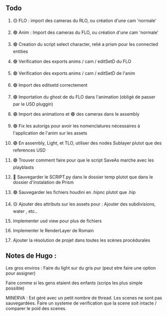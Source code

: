 ## Todo

1. 🟡 FLO : import des cameras du RLO, ou création d'une cam 'normale'
2. 🟢 Anim : Import des cameras du FLO, ou création d'une cam 'normale'

3. 🟢 Creation du script select character, relié a prism pour les connected entities

4. 🟢 Verification des exports anims / cam / editSetD du FLO
5. 🟢 Verification des exports anims / cam / editSetD de l'anim

6. 🟢 Import des editsetd correctement

6. 🟢 Importation du ghost de du FLO dans l'animation (obligé de passer par le USD pluggin)

7. 🟢 Import des animations et 🟢 des cameras dans le assembly

8. 🟢 Fix les autorigs pour avoir les nomenclatures nécessaires à l'application de l'anim sur les assets

9. 🟢 En assembly, Light, et TLO, utiliser des nodes Sublayer plutot que des references USD

10. 🟢 Trouver comment faire pour que le script SaveAs marche avec les playblasts

11. 🔴 Sauvegarder le SCRIPT.py dans le dossier temp plutot que dans le dossier d'instalation de Prism

12. 🟢 Sauvegarder les fichiers houdini en .hipnc plutot que .hip

13. 🟡 Ajouter des attributs sur les assets pour : Ajouter des subdivisions, water , etc..

14. Implementer usd view pour plus de fichiers

15. Implementer le RenderLayer de Romain

16. Ajouter la résolution de projet dans toutes les scènes procédurales



## Notes de Hugo :

Les gros enviros : 
Faire du light sur du gris pur (peut etre faire une option pour assigner)

Faire comme si les gens etaient des enfants (scrips les plus simple possible)


MINERVA : Est géré avec un petit nombre de thread. Les scenes ne sont pas sauvegardées.
Faire un systeme de verification que la scene soit intacte / comparer le poid des scenes.



